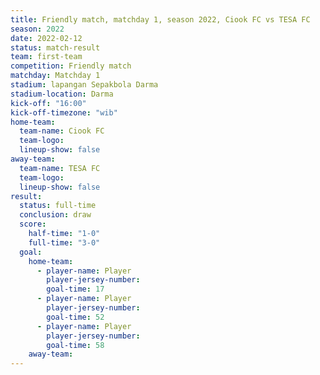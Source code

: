 ```yaml
---
title: Friendly match, matchday 1, season 2022, Ciook FC vs TESA FC
season: 2022
date: 2022-02-12
status: match-result
team: first-team
competition: Friendly match
matchday: Matchday 1
stadium: lapangan Sepakbola Darma
stadium-location: Darma
kick-off: "16:00"
kick-off-timezone: "wib"
home-team:
  team-name: Ciook FC
  team-logo: 
  lineup-show: false
away-team:
  team-name: TESA FC
  team-logo: 
  lineup-show: false
result:
  status: full-time
  conclusion: draw
  score:
    half-time: "1-0"
    full-time: "3-0"
  goal:
    home-team:
      - player-name: Player
        player-jersey-number: 
        goal-time: 17
      - player-name: Player
        player-jersey-number: 
        goal-time: 52
      - player-name: Player
        player-jersey-number: 
        goal-time: 58
    away-team:
---
```

